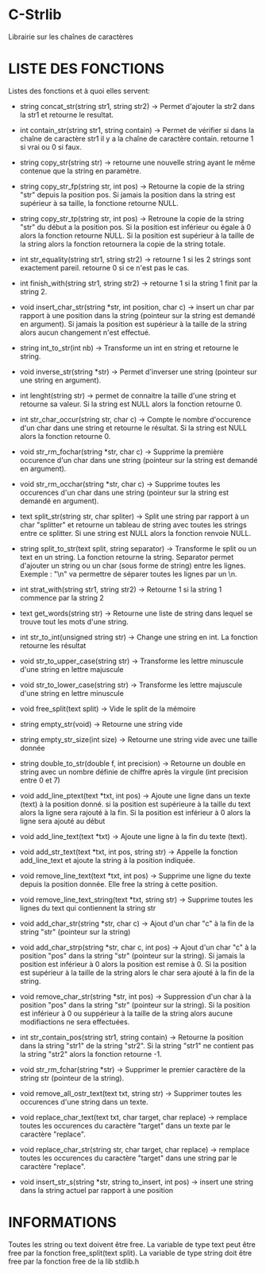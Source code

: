 # C-Strlib
Librairie sur les chaînes de caractères

# LISTE DES FONCTIONS
Listes des fonctions et à quoi elles servent:

- string concat_str(string str1, string str2) -> Permet d'ajouter la str2 dans la str1 et retourne le resultat.

- int contain_str(string str1, string contain) -> Permet de vérifier si dans la chaîne de caractère str1 il y a la chaîne de caractère contain. retourne 1 si vrai ou 0 si faux.

- string copy_str(string str) -> retourne une nouvelle string ayant le même contenue que la string en paramètre.

- string copy_str_fp(string str, int pos) -> Retourne la copie de la string "str" depuis la position pos. Si jamais la position dans la string est supérieur à sa taille, la fonctione retourne NULL.

- string copy_str_tp(string str, int pos) -> Retroune la copie de la string "str" du début a la position pos. Si la position est inférieur ou égale à 0 alors la fonction retourne NULL. Si la position est supérieur à la taille de la string alors la fonction retournera la copie de la string totale.

- int str_equality(string str1, string str2) -> retourne 1 si les 2 strings sont exactement pareil. retourne 0 si ce n'est pas le cas.

- int finish_with(string str1, string str2) -> retourne 1 si la string 1 finit par la string 2.

- void insert_char_str(string *str, int position, char c) -> insert un char par rapport à une position dans la string (pointeur sur la string est demandé en argument). Si jamais la position est supérieur à la taille de la string alors aucun changement n'est effectué.

- string int_to_str(int nb) -> Transforme un int en string et retourne le string.

- void inverse_str(string *str) -> Permet d'inverser une string (pointeur sur une string en argument).

- int lenght(string str) -> permet de connaitre la taille d'une string et retourne sa valeur. Si la string est NULL alors la fonction retourne 0.

- int str_char_occur(string str, char c) -> Compte le nombre d'occurence d'un char dans une string et retourne le résultat. Si la string est NULL alors la fonction retourne 0.

- void str_rm_fochar(string *str, char c) -> Supprime la première occurence d'un char dans une string (pointeur sur la string est demandé en argument).

- void str_rm_occhar(string *str, char c) -> Supprime toutes les occurences d'un char dans une string (pointeur sur la string est demandé en argument).

- text split_str(string str, char spliter) -> Split une string par rapport à un char "splitter" et retourne un tableau de string avec toutes les strings entre ce splitter. Si une string est NULL alors la fonction renvoie NULL.

- string split_to_str(text split, string separator) -> Transforme le split ou un text en un string. La fonction retourne la string. Separator permet d'ajouter un string ou un char (sous forme de string) entre les lignes. Exemple : "\n" va permettre de séparer toutes les lignes par un \n.

- int strat_with(string str1, string str2) -> Retourne 1 si la string 1 commence par la string 2

- text get_words(string str) -> Retourne une liste de string dans lequel se trouve tout les mots d'une string.

- int str_to_int(unsigned string str) -> Change une string en int. La fonction retourne les résultat

- void str_to_upper_case(string str) -> Transforme les lettre minuscule d'une string en lettre majuscule

- void str_to_lower_case(string str) -> Transforme les lettre majuscule d'une string en lettre minuscule

- void free_split(text split) -> Vide le split de la mémoire

- string empty_str(void) -> Retourne une string vide

- string empty_str_size(int size) -> Retourne une string vide avec une taille donnée

- string double_to_str(double f, int precision) -> Retourne un double en string avec un nombre définie de chiffre après la virgule (int precision entre 0 et 7)

- void add_line_ptext(text *txt, int pos) -> Ajoute une ligne dans un texte (text) à la position donné. si la position est supérieure à la taille du text alors la ligne sera rajouté à la fin. Si la position est inférieur à 0 alors la ligne sera ajouté au début

- void add_line_text(text *txt) -> Ajoute une ligne à la fin du texte (text).

- void add_str_text(text *txt, int pos, string str) -> Appelle la fonction add_line_text et ajoute la string à la position indiquée.

- void remove_line_text(text *txt, int pos) -> Supprime une ligne du texte depuis la position donnée. Elle free la string à cette position.

- void remove_line_text_string(text *txt, string str) -> Supprime toutes les lignes du text qui contiennent la string str

- void add_char_str(string *str, char c) -> Ajout d'un char "c" à la fin de la string "str" (pointeur sur la string)

- void add_char_strp(string *str, char c, int pos) -> Ajout d'un char "c" à la position "pos" dans la string "str" (pointeur sur la string). Si jamais la position est inférieur à 0 alors la position est remise à 0. Si la position est supérieur à la taille de la string alors le char sera ajouté à la fin de la string.

- void remove_char_str(string *str, int pos) -> Suppression d'un char à la position "pos" dans la string "str" (pointeur sur la string). Si la position est inférieur à 0 ou suppérieur à la taille de la string alors aucune modifiactions ne sera effectuées.

- int str_contain_pos(string str1, string contain) -> Retourne la position dans la string "str1" de la string "str2". Si la string "str1" ne contient pas la string "str2" alors la fonction retourne -1.

- void str_rm_fchar(string *str) -> Supprimer le premier caractère de la string str (pointeur de la string).

- void remove_all_ostr_text(text txt, string str) -> Supprimer toutes les occurences d'une string dans un texte.

- void replace_char_text(text txt, char target, char replace) -> remplace toutes les occurences du caractère "target" dans un texte par le caractère "replace".

- void replace_char_str(string str, char target, char replace) -> remplace toutes les occurences du caractère "target" dans une string par le caractère "replace".

- void insert_str_s(string *str, string to_insert, int pos) -> insert une string dans la string actuel par rapport à une position

# INFORMATIONS
Toutes les string ou text doivent être free. La variable de type text peut être free par la fonction free_split(text split). La variable de type string doit être free par la fonction free de la lib stdlib.h